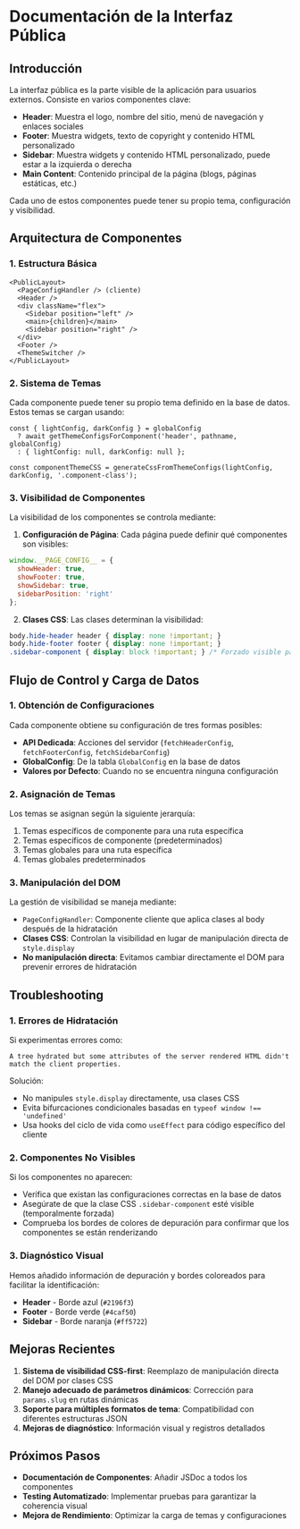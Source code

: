 # Documentación de la Interfaz Pública

## Introducción

La interfaz pública es la parte visible de la aplicación para usuarios externos. Consiste en varios componentes clave:

- **Header**: Muestra el logo, nombre del sitio, menú de navegación y enlaces sociales
- **Footer**: Muestra widgets, texto de copyright y contenido HTML personalizado
- **Sidebar**: Muestra widgets y contenido HTML personalizado, puede estar a la izquierda o derecha
- **Main Content**: Contenido principal de la página (blogs, páginas estáticas, etc.)

Cada uno de estos componentes puede tener su propio tema, configuración y visibilidad.

## Arquitectura de Componentes

### 1. Estructura Básica

```
<PublicLayout>
  <PageConfigHandler /> (cliente)
  <Header />
  <div className="flex">
    <Sidebar position="left" />
    <main>{children}</main>
    <Sidebar position="right" />
  </div>
  <Footer />
  <ThemeSwitcher />
</PublicLayout>
```

### 2. Sistema de Temas

Cada componente puede tener su propio tema definido en la base de datos. Estos temas se cargan usando:

```tsx
const { lightConfig, darkConfig } = globalConfig 
  ? await getThemeConfigsForComponent('header', pathname, globalConfig)
  : { lightConfig: null, darkConfig: null };

const componentThemeCSS = generateCssFromThemeConfigs(lightConfig, darkConfig, '.component-class');
```

### 3. Visibilidad de Componentes

La visibilidad de los componentes se controla mediante:

1. **Configuración de Página**: Cada página puede definir qué componentes son visibles:

```js
window.__PAGE_CONFIG__ = {
  showHeader: true,
  showFooter: true,
  showSidebar: true,
  sidebarPosition: 'right'
};
```

2. **Clases CSS**: Las clases determinan la visibilidad:
```css
body.hide-header header { display: none !important; }
body.hide-footer footer { display: none !important; }
.sidebar-component { display: block !important; } /* Forzado visible para debug */
```

## Flujo de Control y Carga de Datos

### 1. Obtención de Configuraciones

Cada componente obtiene su configuración de tres formas posibles:

- **API Dedicada**: Acciones del servidor (`fetchHeaderConfig`, `fetchFooterConfig`, `fetchSidebarConfig`)
- **GlobalConfig**: De la tabla `GlobalConfig` en la base de datos
- **Valores por Defecto**: Cuando no se encuentra ninguna configuración

### 2. Asignación de Temas

Los temas se asignan según la siguiente jerarquía:

1. Temas específicos de componente para una ruta específica
2. Temas específicos de componente (predeterminados)
3. Temas globales para una ruta específica
4. Temas globales predeterminados

### 3. Manipulación del DOM

La gestión de visibilidad se maneja mediante:

- `PageConfigHandler`: Componente cliente que aplica clases al body después de la hidratación
- **Clases CSS**: Controlan la visibilidad en lugar de manipulación directa de `style.display`
- **No manipulación directa**: Evitamos cambiar directamente el DOM para prevenir errores de hidratación

## Troubleshooting

### 1. Errores de Hidratación

Si experimentas errores como:
```
A tree hydrated but some attributes of the server rendered HTML didn't match the client properties.
```

Solución:
- No manipules `style.display` directamente, usa clases CSS
- Evita bifurcaciones condicionales basadas en `typeof window !== 'undefined'`
- Usa hooks del ciclo de vida como `useEffect` para código específico del cliente

### 2. Componentes No Visibles

Si los componentes no aparecen:
- Verifica que existan las configuraciones correctas en la base de datos
- Asegúrate de que la clase CSS `.sidebar-component` esté visible (temporalmente forzada)
- Comprueba los bordes de colores de depuración para confirmar que los componentes se están renderizando

### 3. Diagnóstico Visual

Hemos añadido información de depuración y bordes coloreados para facilitar la identificación:
- **Header** - Borde azul (`#2196f3`)
- **Footer** - Borde verde (`#4caf50`)
- **Sidebar** - Borde naranja (`#ff5722`)

## Mejoras Recientes

1. **Sistema de visibilidad CSS-first**: Reemplazo de manipulación directa del DOM por clases CSS
2. **Manejo adecuado de parámetros dinámicos**: Corrección para `params.slug` en rutas dinámicas
3. **Soporte para múltiples formatos de tema**: Compatibilidad con diferentes estructuras JSON
4. **Mejoras de diagnóstico**: Información visual y registros detallados

## Próximos Pasos

- **Documentación de Componentes**: Añadir JSDoc a todos los componentes
- **Testing Automatizado**: Implementar pruebas para garantizar la coherencia visual
- **Mejora de Rendimiento**: Optimizar la carga de temas y configuraciones
